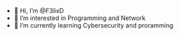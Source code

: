 - 👋 Hi, I’m @F3lixD
- 👀 I’m interested in Programming and Network
- 🌱 I’m currently learning Cybersecurity and proramming
